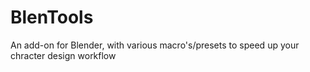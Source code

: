 # BlenTools
An add-on for Blender, with various macro's/presets to speed up your chracter design workflow

